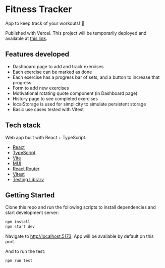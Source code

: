 # Fitness Tracker

App to keep track of your workouts! 💪

Published with Vercel.
This project will be temporarily deployed and available at [this link](https://fitness-tracker-phi-ruddy.vercel.app/).

## Features developed
- Dashboard page to add and track exercises
- Each exercise can be marked as done
- Each exercise has a progress bar of sets, and a button to increase that progress
- Form to add new exercises
- Motivational rotating quote component (in Dashboard page)
- History page to see completed exercises
- localStorage is used for simplicity to simulate persistent storage
- Basic use cases tested with Vitest

## Tech stack

Web app built with React + TypeScript.
- [React](https://reactjs.org/)
- [TypeScript](https://www.typescriptlang.org/)
- [Vite](https://vitejs.dev/)
- [MUI](https://mui.com/)
- [React Router](https://reactrouter.com/)
- [Vitest](https://vitest.dev/)
- [Testing Library](https://testing-library.com/)

## Getting Started

Clone this repo and run the following scripts to install dependencies and start development server:

```bash
npm install
npm start dev
```

Navigate to [http//localhost:5173](http//localhost:5173). App will be available by default on this port.

And to run the test:

```bash
npm run test
```
